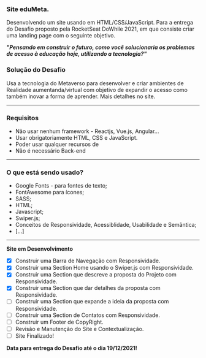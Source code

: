 ### Site eduMeta.

Desenvolvendo um site usando em HTML/CSS/JavaScript. Para a entrega do Desafio proposto pela RocketSeat DoWhile 2021, em que consiste criar uma landing page com o seguinte objetivo.

***"Pensando em construir o futuro, como você solucionaria os problemas de acesso à educação hoje, utilizando a tecnologia?"***

### Solução do Desafio
Usa a tecnologia do Metaverso para desenvolver e criar ambientes de Realidade aumentanda/virtual com objetivo de expandir o acesso como também inovar a forma de aprender. Mais detalhes no site.
<hr>

### Requisitos

* Não usar nenhum framework - Reactjs, Vue.js, Angular...
* Usar obrigatoriamente HTML, CSS e JavaScript.
* Poder usar qualquer recursos de
* Não é necessário Back-end

<hr>

### O que está sendo usado?
* Google Fonts - para fontes de texto;
* FontAwesome para ícones;
* SASS;
* HTML;
* Javascript;
* Swiper.js;
* Conceitos de Responsividade, Acessiblidade, Usabilidade e Semântica;
* [...]

<hr>

**Site em Desenvolvimento**
- [x] Construir uma Barra de Navegação com Responsividade.
- [X] Construir uma Section Home usando o Swiper.js com Responsividade.
- [X] Construir uma Section que descreve a proposta do Projeto com Responsividade. 
- [X] Construir uma Section que dar detalhes da proposta com Responsividade. 
- [ ] Construir uma Section que expande a ideia da proposta com Responsividade.
- [ ] Construir uma Section de Contatos com Responsividade.
- [ ] Construir um Footer de CopyRight.
- [ ] Revisão e Manutenção do Site e Contextualização.
- [ ] Site Finalizado!

**Data para entrega do Desafio até o dia 19/12/2021!**
